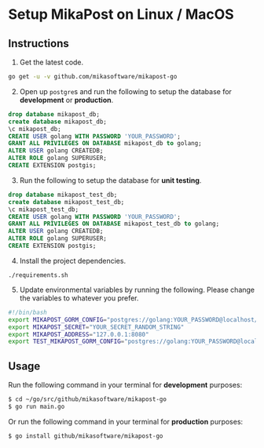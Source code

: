 # Setup MikaPost on Linux / MacOS
## Instructions
1. Get the latest code.

  ```bash
  go get -u -v github.com/mikasoftware/mikapost-go
  ```


2. Open up ``postgre``s and run the following to setup the database for **development** or **production**.

  ```sql
  drop database mikapost_db;
  create database mikapost_db;
  \c mikapost_db;
  CREATE USER golang WITH PASSWORD 'YOUR_PASSWORD';
  GRANT ALL PRIVILEGES ON DATABASE mikapost_db to golang;
  ALTER USER golang CREATEDB;
  ALTER ROLE golang SUPERUSER;
  CREATE EXTENSION postgis;
  ```


3. Run the following to setup the database for **unit testing**.

  ```sql
  drop database mikapost_test_db;
  create database mikapost_test_db;
  \c mikapost_test_db;
  CREATE USER golang WITH PASSWORD 'YOUR_PASSWORD';
  GRANT ALL PRIVILEGES ON DATABASE mikapost_test_db to golang;
  ALTER USER golang CREATEDB;
  ALTER ROLE golang SUPERUSER;
  CREATE EXTENSION postgis;
  ```


4. Install the project dependencies.

  ```
  ./requirements.sh
  ```


5. Update environmental variables by running the following. Please change the variables to whatever you prefer.

  ```bash
  #!/bin/bash
  export MIKAPOST_GORM_CONFIG="postgres://golang:YOUR_PASSWORD@localhost/mikapost_db?sslmode=disable"
  export MIKAPOST_SECRET="YOUR_SECRET_RANDOM_STRING"
  export MIKAPOST_ADDRESS="127.0.0.1:8080"
  export TEST_MIKAPOST_GORM_CONFIG="postgres://golang:YOUR_PASSWORD@localhost/mikapost_test_db?sslmode=disable"
  ```

## Usage
Run the following command in your terminal for **development** purposes:

  ```bash
  $ cd ~/go/src/github/mikasoftware/mikapost-go
  $ go run main.go
  ```

Or run the following command in your terminal for **production** purposes:

  ```
  $ go install github/mikasoftware/mikapost-go
  ```

